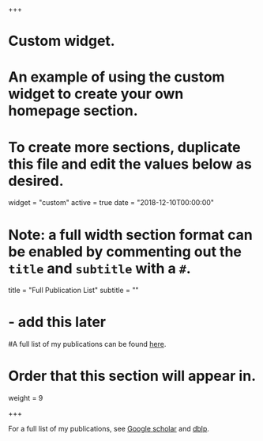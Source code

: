 +++
# Custom widget.
# An example of using the custom widget to create your own homepage section.
# To create more sections, duplicate this file and edit the values below as desired.
widget = "custom"
active = true
date = "2018-12-10T00:00:00"

# Note: a full width section format can be enabled by commenting out the `title` and `subtitle` with a `#`.
title = "Full Publication List"
subtitle = ""

# - add this later
#A full list of my publications can be found [here](http://jkay-github.github.io/judy-pubs.html).

# Order that this section will appear in.
weight = 9

+++

For a full list of my publications, see 
[Google scholar](https://scholar.google.com.au/citations?hl=en&user=4lr4HzgAAAAJ&view_op=list_works)
and
[dblp](https://dblp.org/pid/88/635.html).
